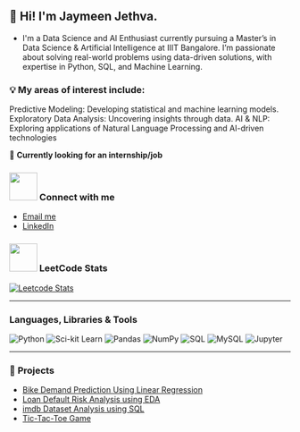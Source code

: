 ## 👋 Hi! I'm Jaymeen Jethva.
- I'm a Data Science and AI Enthusiast currently pursuing a Master’s in Data Science & Artificial Intelligence at IIIT Bangalore. I’m passionate about solving real-world problems using data-driven solutions, with expertise in Python, SQL, and Machine Learning.

### 💡 My areas of interest include:

Predictive Modeling: Developing statistical and machine learning models.
Exploratory Data Analysis: Uncovering insights through data.
AI & NLP: Exploring applications of Natural Language Processing and AI-driven technologies

💼 **Currently looking for an internship/job**  

<h3 align="left"><img src="https://media.giphy.com/media/MIGbtLZoVjbl0bYbAd/giphy.gif" width="50px"> Connect with me </h3>

- [Email me](mailto:jayminjethva7317@gmail.com)
- [LinkedIn](https://www.linkedin.com/in/jaymeen-jethva/)

<h3 align="left"><img src="https://media.giphy.com/media/MIGbtLZoVjbl0bYbAd/giphy.gif" width="50px"> LeetCode Stats </h3>

[![Leetcode Stats](https://leetcard.jacoblin.cool/Jaymeen_J)](https://leetcode.com/Jaymeen_J)

---

### **Languages, Libraries & Tools**
![Python](https://img.shields.io/badge/-Python-3776AB?logo=python&logoColor=white&style=flat)
![Sci-kit Learn](https://img.shields.io/badge/scikit--learn-F7931E?style=flat-square&logo=scikit-learn&logoColor=white)
![Pandas](https://img.shields.io/badge/-Pandas-333333?style=flat&logo=pandas)
![NumPy](https://img.shields.io/badge/Numpy-777BB4?style=for-the-badge&logo=numpy&logoColor=white)
![SQL](https://img.shields.io/badge/-SQL-4479A1?logo=mysql&logoColor=white&style=flat)
![MySQL](https://img.shields.io/badge/-MySQL-005C84?logo=mysql&logoColor=white&style=flat)
![Jupyter](https://img.shields.io/badge/-Jupyter-F37626?logo=jupyter&logoColor=white&style=flat)

---

### 🌟 **Projects**
- [Bike Demand Prediction Using Linear Regression](https://github.com/Jaymeen-Jethva/Bike-Demand-Prediction)
- [Loan Default Risk Analysis using EDA](https://github.com/Jaymeen-Jethva/Loan-Default-Risk-Analysis-using-EDA)
- [imdb Dataset Analysis using SQL](https://github.com/Jaymeen-Jethva/imdb-Dataset-Analysis-using-SQL)
- [Tic-Tac-Toe Game](https://github.com/Jaymeen-Jethva/Tic-Tac-Toe-GAME)



